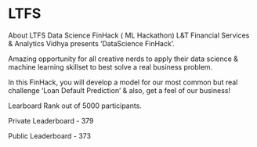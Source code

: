 # LTFS

About LTFS Data Science FinHack ( ML Hackathon)
L&T Financial Services & Analytics Vidhya presents ‘DataScience FinHack’.

 

Amazing opportunity for all creative nerds to apply their data science & machine learning skillset to best solve a real business problem.

 

In this FinHack, you will develop a model for our most common but real challenge ‘Loan Default Prediction’ & also, get a feel of our business!

Learboard Rank out of 5000 participants.

Private Leaderboard - 379

Public Leaderboard - 373

